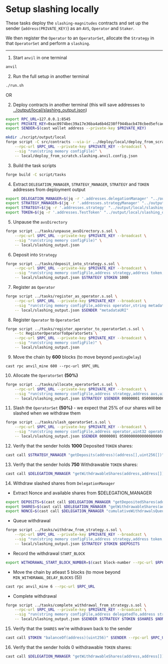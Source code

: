 # Setup slashing locally

These tasks deploy the `slashing-magnitudes` contracts and set up the sender (`address(PRIVATE_KEY)`) as an `AVS`, `Operator` and `Staker`. 

We then register the `Operator` to an `OperatorSet`, allocate the `Strategy` in that `OperatorSet` and perform a `slashing`.

---

1. Start `anvil` in one terminal
```sh
anvil
```

2. Run the full setup in another terminal
```sh
./run.sh
```

OR

2. Deploy contracts in another terminal (this will save addresses to [../output/local/slashing_output.json](../output/local/slashing_output.json))
```sh
export RPC_URL=127.0.0.1:8545
export PRIVATE_KEY=0xac0974bec39a17e36ba4a6b4d238ff944bacb478cbed5efcae784d7bf4f2ff80
export SENDER=$(cast wallet address --private-key $PRIVATE_KEY)

mkdir ./script/output/local
forge script -C src/contracts --via-ir ../deploy/local/deploy_from_scratch.slashing.s.sol \
    --rpc-url $RPC_URL --private-key $PRIVATE_KEY --broadcast \
    --sig "run(string memory configFile)" \
    -- local/deploy_from_scratch.slashing.anvil.config.json
```

3. Build the task scripts
```sh
forge build -C script/tasks
```

4. Extract `DELEGATION_MANAGER`, `STRATEGY_MANAGER`, `STRATEGY` and `TOKEN` addresses from deployment output
```sh
export DELEGATION_MANAGER=$(jq -r '.addresses.delegationManager' "../output/local/slashing_output.json")
export STRATEGY_MANAGER=$(jq -r '.addresses.strategyManager' "../output/local/slashing_output.json")
export STRATEGY=$(jq -r '.addresses.strategy' "../output/local/slashing_output.json")
export TOKEN=$(jq -r '.addresses.TestToken' "../output/local/slashing_output.json")
```

5. Unpause the `avsDirectory`
```sh
forge script ../tasks/unpause_avsDirectory.s.sol \
    --rpc-url $RPC_URL --private-key $PRIVATE_KEY --broadcast \
    --sig "run(string memory configFile)" \
    -- local/slashing_output.json
```

6. Deposit into `Strategy`
```sh
forge script ../tasks/deposit_into_strategy.s.sol \
    --rpc-url $RPC_URL --private-key $PRIVATE_KEY --broadcast \
    --sig "run(string memory configFile,address strategy,address token,uint256 amount)" \
    -- local/slashing_output.json $STRATEGY $TOKEN 1000
```

7. Register as `Operator`
```sh
forge script ../tasks/register_as_operator.s.sol \
    --rpc-url $RPC_URL --private-key $PRIVATE_KEY --broadcast \
    --sig "run(string memory configFile,address operator,string metadataURI)" \
    -- local/slashing_output.json $SENDER "metadataURI"
```

8. Register `Operator` to `OperatorSet`
```sh
forge script ../tasks/register_operator_to_operatorSet.s.sol \
    --tc RegisterOperatorToOperatorSets \
    --rpc-url $RPC_URL --private-key $PRIVATE_KEY --broadcast \
    --sig "run(string memory configFile)" \
    -- local/slashing_output.json
```

9. Move the chain by **600** blocks (to move beyond `pendingDelay`)
```
cast rpc anvil_mine 600 --rpc-url $RPC_URL
```

10. Allocate the `OperatorSet` **(50%)**
```sh
forge script ../tasks/allocate_operatorSet.s.sol \
    --rpc-url $RPC_URL --private-key $PRIVATE_KEY --broadcast \
    --sig "run(string memory configFile,address strategy,address avs,uint32 operatorSetId,uint64 magnitude)" \
    -- local/slashing_output.json $STRATEGY $SENDER 00000001 0500000000000000000
```

11. Slash the `OperatorSet` **(50%)** - we expect that 25% of our shares will be slashed when we withdraw them
```sh
forge script ../tasks/slash_operatorSet.s.sol \
    --rpc-url $RPC_URL --private-key $PRIVATE_KEY --broadcast \
    --sig "run(string memory configFile,address operator,uint32 operatorSetId,uint256 wadToSlash)" \
    -- local/slashing_output.json $SENDER 00000001 0500000000000000000
```

12. Verify that the sender holds **1000** Deposited `TOKEN` shares:
```sh
cast call $STRATEGY_MANAGER "getDeposits(address)(address[],uint256[])" $SENDER  --rpc-url $RPC_URL
```

13. Verify that the sender holds **750** Withdrawable `TOKEN` shares:
```sh
cast call $DELEGATION_MANAGER "getWithdrawableShares(address,address[])(uint256[])" $SENDER "[$STRATEGY]" --rpc-url $RPC_URL
```

14. Withdraw slashed shares from `DelegationManager`

- Extract Nonce and available shares from $DELEGATION_MANAGER
```sh
export DEPOSITS=$(cast call $DELEGATION_MANAGER "getDepositedShares(address)(address[],uint256[])" $SENDER "[$STRATEGY]" --rpc-url $RPC_URL | sed -n '2p' | tr -d '[]')
export SHARES=$(cast call $DELEGATION_MANAGER "getWithdrawableShares(address,address[])(uint256[],uint256[])" $SENDER "[$STRATEGY]" --rpc-url $RPC_URL | sed -n '1p' | tr -d '[]')
export NONCE=$(cast call $DELEGATION_MANAGER "cumulativeWithdrawalsQueued(address)(uint256)" $SENDER --rpc-url $RPC_URL)
```

- Queue withdrawal
```sh
forge script ../tasks/withdraw_from_strategy.s.sol \
    --rpc-url $RPC_URL --private-key $PRIVATE_KEY --broadcast \
    --sig "run(string memory configFile,address strategy,address token,uint256 amount)" \
    -- local/slashing_output.json $STRATEGY $TOKEN $DEPOSITS
```

- Record the withdrawal `START_BLOCK`
```sh
export WITHDRAWAL_START_BLOCK_NUMBER=$(cast block-number --rpc-url $RPC_URL)
```

- Move the chain by atleast 5 blocks (to move beyond `MIN_WITHDRAWAL_DELAY_BLOCKS` (5))
```sh
cast rpc anvil_mine 6 --rpc-url $RPC_URL
```

- Complete withdrawal

```sh
forge script ../tasks/complete_withdrawal_from_strategy.s.sol \
    --rpc-url $RPC_URL --private-key $PRIVATE_KEY --broadcast \
    --sig "run(string memory configFile,address delegatedTo,address strategy,address token,uint256 amount,uint256 nonce,uint32 startBlock)" \
    -- local/slashing_output.json $SENDER $STRATEGY $TOKEN $SHARES $NONCE $WITHDRAWAL_START_BLOCK_NUMBER
```

15. Verify that the `SHARES` we're withdrawn back to the sender
```sh
cast call $TOKEN "balanceOf(address)(uint256)" $SENDER --rpc-url $RPC_URL
```

16. Verify that the sender holds 0 withdrawable `TOKEN` shares:
```sh
cast call $DELEGATION_MANAGER "getWithdrawableShares(address,address[])(uint256[])" $SENDER "[$STRATEGY]" --rpc-url $RPC_URL
```
